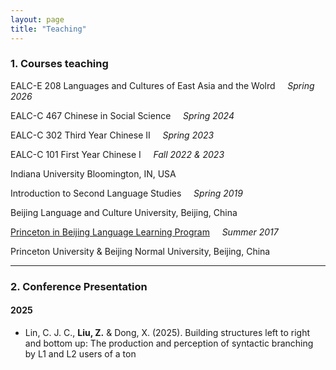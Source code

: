 ```yaml
---
layout: page
title: "Teaching"
---
```


### 1. Courses teaching
EALC-E 208 Languages and Cultures of East Asia and the Wolrd &nbsp;&nbsp;&nbsp; _Spring 2026_

EALC-C 467 Chinese in Social Science &nbsp;&nbsp;&nbsp; _Spring 2024_

EALC-C 302 Third Year Chinese II &nbsp;&nbsp;&nbsp; _Spring 2023_

EALC-C 101 First Year Chinese I &nbsp;&nbsp;&nbsp; _Fall 2022 & 2023_

Indiana University Bloomington, IN, USA

Introduction to Second Language Studies &nbsp;&nbsp;&nbsp; _Spring 2019_

Beijing Language and Culture University, Beijing, China

[Princeton in Beijing Language Learning Program](https://pib.princeton.edu/) &nbsp;&nbsp;&nbsp; _Summer 2017_

Princeton University & Beijing Normal University, Beijing, China
***

### 2. Conference Presentation

#### 2025

- Lin, C. J. C., **Liu, Z.** & Dong, X. (2025). Building structures left to right and bottom up: The production and perception of syntactic branching by L1 and L2 users of a ton
